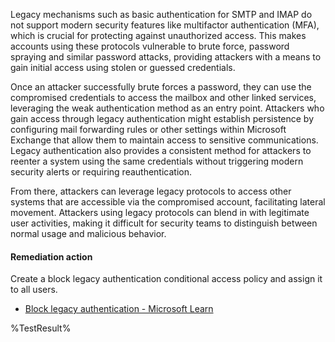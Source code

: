Legacy mechanisms such as basic authentication for SMTP and IMAP do not support modern security features like multifactor authentication (MFA), which is crucial for protecting against unauthorized access. This makes accounts using these protocols vulnerable to brute force, password spraying and similar password attacks, providing attackers with a means to gain initial access using stolen or guessed credentials.

Once an attacker successfully brute forces a password, they can use the compromised credentials to access the mailbox and other linked services, leveraging the weak authentication method as an entry point. Attackers who gain access through legacy authentication might establish persistence by configuring mail forwarding rules or other settings within Microsoft Exchange that allow them to maintain access to sensitive communications. Legacy authentication also provides a consistent method for attackers to reenter a system using the same credentials without triggering modern security alerts or requiring reauthentication.

From there, attackers can leverage legacy protocols to access other systems that are accessible via the compromised account, facilitating lateral movement.  Attackers using legacy protocols can blend in with legitimate user activities, making it difficult for security teams to distinguish between normal usage and malicious behavior.

#### Remediation action

Create a block legacy authentication conditional access policy and assign it to all users.

- [Block legacy authentication - Microsoft Learn](https://learn.microsoft.com/entra/identity/conditional-access/howto-conditional-access-policy-block-legacy#create-a-conditional-access-policy)

<!--- Results --->
%TestResult%
